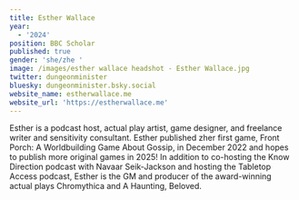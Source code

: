 ```yaml
---
title: Esther Wallace
year:
  - '2024'
position: BBC Scholar
published: true
gender: 'she/zhe '
image: /images/esther wallace headshot - Esther Wallace.jpg
twitter: dungeonminister
bluesky: dungeonminister.bsky.social
website_name: estherwallace.me
website_url: 'https://estherwallace.me'
---
```


Esther is a podcast host, actual play artist, game designer, and freelance writer and sensitivity consultant. Esther published zher first game, Front Porch: A Worldbuilding Game About Gossip, in December 2022 and hopes to publish more original games in 2025! In addition to co-hosting the Know Direction podcast with Navaar Seik-Jackson and hosting the Tabletop Access podcast, Esther is the GM and producer of the award-winning actual plays Chromythica and A Haunting, Beloved.
